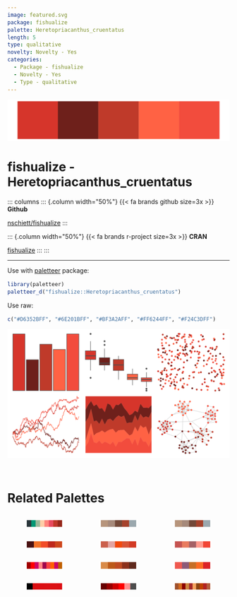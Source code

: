 ```yaml
---
image: featured.svg
package: fishualize
palette: Heretopriacanthus_cruentatus
length: 5
type: qualitative
novelty: Novelty - Yes
categories:
  - Package - fishualize
  - Novelty - Yes
  - Type - qualitative
---
```


![](featured.svg)

# fishualize - Heretopriacanthus_cruentatus 

::: columns
::: {.column width="50%"}
{{< fa brands github size=3x >}}
**Github**

[nschiett/fishualize](https://github.com/nschiett/fishualize)
:::

::: {.column width="50%"}
{{< fa brands r-project size=3x >}}
**CRAN**

[fishualize](https://CRAN.R-project.org/package=fishualize)
:::
:::

<hr> 

Use with [paletteer](https://emilhvitfeldt.github.io/paletteer/) package:

```r
library(paletteer)
paletteer_d("fishualize::Heretopriacanthus_cruentatus")
```

Use raw:

```r
c("#D6352BFF", "#6E201BFF", "#BF3A2AFF", "#FF6244FF", "#F24C3DFF")
``` 

![](examples.png) 

<br>

# Related Palettes

<div class="list" style="display: grid; grid-template-columns: auto auto auto;"> <figure class="figure">
<a href="../../awtools/a_palette/"> <img src="../../awtools/a_palette/featured.svg" style="width: 100%;" class="figure-img"></a>
</figure> <figure class="figure">
<a href="../../ButterflyColors/hamadryas_feronia/"> <img src="../../ButterflyColors/hamadryas_feronia/featured.svg" style="width: 100%;" class="figure-img"></a>
</figure> <figure class="figure">
<a href="../../ButterflyColors/hamadryas_feronia/"> <img src="../../ButterflyColors/hamadryas_feronia/featured.svg" style="width: 100%;" class="figure-img"></a>
</figure> <figure class="figure">
<a href="../../fishualize/Acanthostracion_polygonius_y/"> <img src="../../fishualize/Acanthostracion_polygonius_y/featured.svg" style="width: 100%;" class="figure-img"></a>
</figure> <figure class="figure">
<a href="../../fishualize/Sargocentron_bullisi/"> <img src="../../fishualize/Sargocentron_bullisi/featured.svg" style="width: 100%;" class="figure-img"></a>
</figure> <figure class="figure">
<a href="../../fishualize/Sparisoma_tuyupiranga_f/"> <img src="../../fishualize/Sparisoma_tuyupiranga_f/featured.svg" style="width: 100%;" class="figure-img"></a>
</figure> <figure class="figure">
<a href="../../ggprism/autumn_leaves/"> <img src="../../ggprism/autumn_leaves/featured.svg" style="width: 100%;" class="figure-img"></a>
</figure> <figure class="figure">
<a href="../../ButterflyColors/marpesia_petreus/"> <img src="../../ButterflyColors/marpesia_petreus/featured.svg" style="width: 100%;" class="figure-img"></a>
</figure> <figure class="figure">
<a href="../../lisa/TerryFrost/"> <img src="../../lisa/TerryFrost/featured.svg" style="width: 100%;" class="figure-img"></a>
</figure> <figure class="figure">
<a href="../../beyonce/X109/"> <img src="../../beyonce/X109/featured.svg" style="width: 100%;" class="figure-img"></a>
</figure> <figure class="figure">
<a href="../../trekcolors/red_alert/"> <img src="../../trekcolors/red_alert/featured.svg" style="width: 100%;" class="figure-img"></a>
</figure> <figure class="figure">
<a href="../../miscpalettes/chocolate/"> <img src="../../miscpalettes/chocolate/featured.svg" style="width: 100%;" class="figure-img"></a>
</figure> 
</div>
